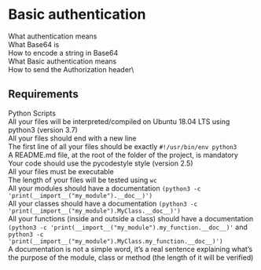 # Basic authentication
What authentication means\
What Base64 is\
How to encode a string in Base64\
What Basic authentication means\
How to send the Authorization header\
## Requirements
Python Scripts\
All your files will be interpreted/compiled on Ubuntu 18.04 LTS using python3 (version 3.7)\
All your files should end with a new line\
The first line of all your files should be exactly `#!/usr/bin/env python3`\
A README.md file, at the root of the folder of the project, is mandatory\
Your code should use the pycodestyle style (version 2.5)\
All your files must be executable\
The length of your files will be tested using `wc`\
All your modules should have a documentation `(python3 -c 'print(__import__("my_module").__doc__)')`\
All your classes should have a documentation `(python3 -c 'print(__import__("my_module").MyClass.__doc__)')`\
All your functions (inside and outside a class) should have a documentation `(python3 -c 'print(__import__("my_module").my_function.__doc__)'` and `python3 -c 'print(__import__("my_module").MyClass.my_function.__doc__)')`\
A documentation is not a simple word, it’s a real sentence explaining what’s the purpose of the module, class or method (the length of it will be verified)
